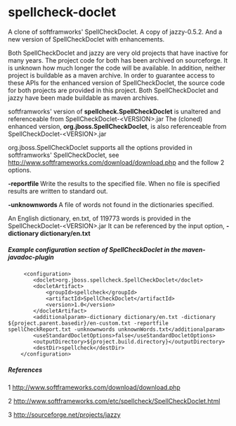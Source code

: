 # spellcheck-doclet
A clone of softframworks' SpellCheckDoclet. A copy of jazzy-0.5.2.  And a new version of 
SpellCheckDoclet with enhancements.

Both SpellCheckDoclet and jazzy are very old projects that have inactive for many years.
The project code for both has been archived on sourceforge.  It is unknown how much longer the 
code will be available.  In addition, neither project is buildable as a maven archive.  In order
to guarantee access to these APIs for the enhanced version of SpellCheckDoclet, the source code 
for both projects are provided in this project.  Both SpellCheckDoclet and jazzy have been made
buildable as maven archives.

softframworks' version of **spellcheck.SpellCheckDoclet** is unaltered and referenceable from SpellCheckDoclet-\<VERSION\>.jar
The (cloned) enhanced version, **org.jboss.SpellCheckDoclet**, is also referenceable from SpellCheckDoclet-\<VERSION\>.jar
 
 
org.jboss.SpellCheckDoclet supports all the options provided in softframworks' SpellCheckDoclet, see 
http://www.softframeworks.com/download/download.php and the follow 2 options.
 
   **-reportfile <filename>**    Write the results to the specified file.  When no file is specified results are written to standard out.
                            
   **-unknownwords <filename>**  A file of words not found in the dictionaries specified.
 
   An English dictionary, en.txt, of 119773 words is provided in the SpellCheckDoclet-\<VERSION\>.jar  It can be referenced by the input option, **-dictionary dictionary/en.txt**
 
 
##### Example configuration section of SpellCheckDoclet in the maven-javadoc-plugin
```
     <configuration>
        <doclet>org.jboss.spellcheck.SpellCheckDoclet</doclet>
        <docletArtifact>
            <groupId>spellcheck</groupId>
            <artifactId>SpellCheckDoclet</artifactId>
            <version>1.0</version>
        </docletArtifact> 
        <additionalparam>-dictionary dictionary/en.txt -dictionary ${project.parent.basedir}/en-custom.txt -reportfile spellCheckReport.txt -unknownwords unknownWords.txt</additionalparam>             
        <useStandardDocletOptions>false</useStandardDocletOptions>
        <outputDirectory>${project.build.directory}</outputDirectory>
        <destDir>spellcheck</destDir>
    </configuration>
```              
 
 
##### References
 1 http://www.softframeworks.com/download/download.php 
 
 2 http://www.softframeworks.com/etc/spellcheck/SpellCheckDoclet.html 
   
 3 http://sourceforge.net/projects/jazzy
    